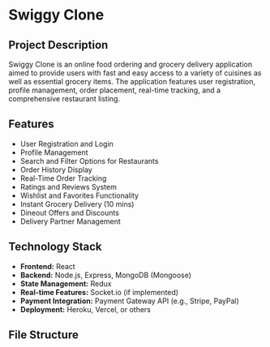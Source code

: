 # Swiggy Clone

## Project Description
Swiggy Clone is an online food ordering and grocery delivery application aimed to provide users with fast and easy access to a variety of cuisines as well as essential grocery items. The application features user registration, profile management, order placement, real-time tracking, and a comprehensive restaurant listing.

## Features
- User Registration and Login
- Profile Management
- Search and Filter Options for Restaurants
- Order History Display
- Real-Time Order Tracking
- Ratings and Reviews System
- Wishlist and Favorites Functionality
- Instant Grocery Delivery (10 mins)
- Dineout Offers and Discounts
- Delivery Partner Management

## Technology Stack
- **Frontend:** React
- **Backend:** Node.js, Express, MongoDB (Mongoose)
- **State Management:** Redux
- **Real-time Features:** Socket.io (if implemented)
- **Payment Integration:** Payment Gateway API (e.g., Stripe, PayPal)
- **Deployment:** Heroku, Vercel, or others

## File Structure
